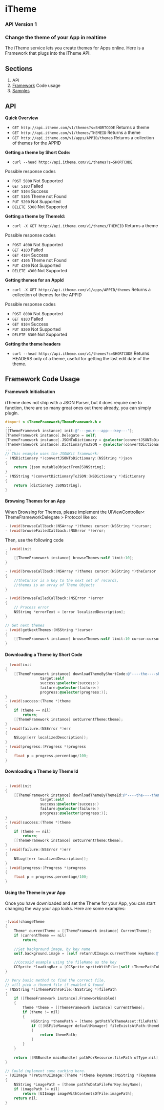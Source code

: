 # iTheme

### API Version 1

### Change the theme of your App in realtime

The iTheme service lets you create themes for Apps online.
Here is a Framework that plugs into the iTheme API.

Sections
------------

1. API
2. [Framework](https://github.com/GameWeaver/iTheme/tree/master/ObjC/Framework) Code usage
3. [Samples](https://github.com/GameWeaver/iTheme/tree/master/ObjC/Samples)

API
---

**Quick Overview**

* `GET http://api.itheme.com/v1/themes?s=SHORTCODE` Returns a theme
* `GET http://api.itheme.com/v1/themes/THEMEID` Returns a theme
* `GET http://api.itheme.com/v1/apps/APPID/themes` Returns a collection of themes for the APPID

**Getting a theme by Short Code:**

* `curl --head http://api.itheme.com/v1/themes?s=SHORTCODE`

Possible response codes

* `POST 5000` Not Supported
* `GET 5103` Failed
* `GET 5104` Success
* `GET 5105` Theme not Found
* `PUT 5200` Not Supported
* `DELETE 5300` Not Supported

**Getting a theme by ThemeId:**

* `curl -X GET http://api.itheme.com/v1/themes/THEMEID` Returns a theme

Possible response codes

* `POST 4000` Not Supported
* `GET 4103` Failed
* `GET 4104` Success
* `GET 4105` Theme not Found
* `PUT 4200` Not Supported
* `DELETE 4300` Not Supported

**Getting themes for an AppId**

* `curl -X GET http://api.itheme.com/v1/apps/APPID/themes` Returns a collection of themes for the APPID

Possible response codes

* `POST 8000` Not Supported
* `GET 8103` Failed
* `GET 8104` Success
* `PUT 8200` Not Supported
* `DELETE 8300` Not Supported

**Getting the theme headers**

* `curl --head http://api.itheme.com/v1/themes?s=SHORTCODE` Returns HEADERS only of a theme, useful for 
getting the last edit date of the theme.



Framework Code Usage
--------------------

#### Framework Initialisation

iTheme does not ship with a JSON Parser, but it does require one to function,
there are so many great ones out there already, you can simply plugin.

```objective-c
#import < iThemeFramework/ThemeFramework.h >
...
[[ThemeFramework instance] init:@"---your---app---key---"];
[ThemeFramework instance].Delegate = self;
[ThemeFramework instance].JSONToDictionary = @selector(convertJSONToDictionary:);
[ThemeFramework instance].DictionaryToJSON = @selector(convertDictionaryToJSON:);
...
// This example uses the JSONKit framework:
- (NSDictionary *)convertJSONToDictionary:(NSString *)json
{
    return [json mutableObjectFromJSONString];
}
- (NSString *)convertDictionaryToJSON:(NSDictionary *)dictionary
{
    return [dictionary JSONString];
}
```



#### Browsing Themes for an App

When Browsing for Themes, please implement the UIViewController< ThemeFrameworkDelegate > Protocol like so:

```objective-c
- (void)browseCallback:(NSArray *)themes cursor:(NSString *)cursor;
- (void)browseFailedCallback:(NSError *)error;
```

Then, use the following code

```objective-c
- (void)init
{
	[[ThemeFramework instance] browseThemes:self limit:10];
}

- (void)browseCallback:(NSArray *)themes cursor:(NSString *)theCursor
{
    //theCursor is a key to the next set of records,
    //themes is an array of Theme Objects
}

- (void)browseFailedCallback:(NSError *)error
{
	// Process error
	NSString *errorText = [error localizedDescription];
}

// Get next themes
- (void)getNextThemes:(NSString *)cursor
{
	[[ThemeFramework instance] browseThemes:self limit:10 cursor:cursor];
}

```

#### Downloading a Theme by Short Code

```objective-c
- (void)init
{
	[[ThemeFramework instance] downloadThemeByShortCode:@"----the----short----code----"
				target:self 
				success:@selector(success:) 
				failure:@selector(failure:) 
				progress:@selector(progress:)];
}	
- (void)success:(Theme *)theme
{
	if (theme == nil)
		return;
	[[ThemeFramework instance] setCurrentTheme:theme];
}
- (void)failure:(NSError *)err
{
	NSLog([err localizedDescription]);
}
- (void)progress:(Progress *)progress
{
	float p = progress.percentage/100;
}
```


#### Downloading a Theme by Theme Id

```objective-c

- (void)init
{
	[[ThemeFramework instance] downloadThemeByThemeId:@"----the----theme----id----"
				target:self 
				success:@selector(success:) 
				failure:@selector(failure:) 
				progress:@selector(progress:)];
}	
- (void)success:(Theme *)theme
{
	if (theme == nil)
		return;
	[[ThemeFramework instance] setCurrentTheme:theme];
}
- (void)failure:(NSError *)err
{
	NSLog([err localizedDescription]);
}
- (void)progress:(Progress *)progress
{
	float p = progress.percentage/100;
}

```

#### Using the Theme in your App

Once you have downloaded and set the Theme for your App, you can start changing
the way your app looks. Here are some examples:

```objective-c

-(void)changeTheme
{
	Theme* currentTheme = [[ThemeFramework instance] CurrentTheme];
	if (currentTheme == nil)
		return;
    
	//Set background image, by key name
	self.background.image = [self returnUIImage:currentTheme keyName:@"shortCodeBG"];

	//Cocos2d example using the fileName as the key
	CCSprite *loadingBar = [CCSprite spriteWithFile:[self iThemePathToFile:@"loadingBar.png"]];
}

// Very basic method to find the correct file,
// will pick a themed file if enabled & found
- (NSString *)iThemePathToFile:(NSString *)filePath
{
	if ([ThemeFramework instance].FrameworkEnabled)
	{
		Theme *theme = [[ThemeFramework instance] CurrentTheme];
		if (theme != nil)
		{
			NSString *themePath = [theme getPathToThemeAsset:filePath];
			if ([[NSFileManager defaultManager] fileExistsAtPath:themePath])
			{
				return themePath;
			}
		}
	}
	
	return [[NSBundle mainBundle] pathForResource:filePath ofType:nil];
}

// Could implement some caching here.
- (UIImage *)returnUIImage:(Theme *)theme keyName:(NSString *)keyName
{
	NSString *imagePath = [theme pathToDataFileForKey:keyName];
	if (imagePath != nil)
		return [UIImage imageWithContentsOfFile:imagePath];
	return nil;
}

```